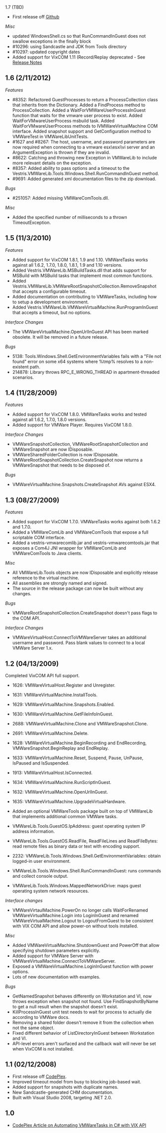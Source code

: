 1.7 (TBD)

* First release off [Github](http://github.com/dblock/vmwaretasks)

*Misc*

* updated WindowsShell.cs so that RunCommandInGuest does not swallow exceptions in the finally block
* #10296: using Sandcastle and JDK from Tools directory
* #10297: updated copyright dates
* Added support for VixCOM 1.11 (Record/Replay deprecated - See [Release Notes](http://www.vmware.com/support/developer/vix-api/VIX-1.11-ReleaseNotes.html)

1.6 (2/11/2012)
---------------

*Features*

* #8352: Refactored GuestProcesses to return a ProcessCollection class that inherits from the Dictionary. Added a FindProcess method to ProcessCollection. Added a WaitForVMWareUserProcessInGuest function that waits for the vmware user process to exist. Added WaitForVMwareUserProcess msbuild task. Added WaitForVMwareUserProcess methods to IVMWareVirtualMachine COM interface. Added snapshot support and GetConfiguration method to VMWareTest in VMWareLibUnitTests.
* #1627 and #8267: The host, username, and password parameters are now required when connecting to a vmware esx\esxi\vi server and an ArgumentException is thrown if they are invalid.
* #8622: Catching and throwing new Exception in VMWareLib to include more relevant details on the exception.
* #8357: Added ability to pass options and a timeout to the Vestris.VMWareLib.Tools.Windows.Shell.RunCommandInGuest method.
* #9691: Added generated xml documentation files to the zip download.

*Bugs*

* #251057: Added missing VMWareComTools.dll.

*Misc*

* Added the specified number of milliseconds to a thrown TimeoutException.

1.5 (11/3/2010)
---------------

*Features*

* Added support for VixCOM 1.8.1, 1.9 and 1.10. VMWareTasks works against all 1.6.2, 1.7.0, 1.8.0, 1.8.1, 1.9 and 1.10 versions.
* Added Vestris.VMWareLib.MSBuildTasks.dll that adds support for MSBuild with MSBuild tasks that implement most common functions.
* Added Vestris.VMWareLib.VMWareRootSnapshotCollection.RemoveSnapshot that accepts a configurable timeout.
* Added documentation on contributing to VMWareTasks, including how to setup a development environment.
* Added Vestris.VMWareLib.VMWareVirtualMachine.RunProgramInGuest that accepts a timeout, but no options.

*Interface Changes*

* The VMWareVirtualMachine.OpenUrlInGuest API has been marked obsolete. It will be removed in a future release.

*Bugs*

* 5138: Tools.Windows.Shell.GetEnvironmentVariables fails with a "File not found" error on some x64 systems where %tmp% resolves to a non-existent path.
* 214878: Library throws RPC_E_WRONG_THREAD in apartment-threaded scenarios.

1.4 (11/28/2009)
----------------

*Features*

* Added support for VixCOM 1.8.0. VMWareTasks works and tested against all 1.6.2, 1.7.0, 1.8.0 versions.
* Added support for VMWare Player. Requires VixCOM 1.8.0.

*Interface Changes*

* VMWareSnapshotCollection, VMWareRootSnapshotCollection and VMWareSnapshot are now IDisposable.
* VMWareSharedFolderCollection is now IDisposable.
* VMWareRootSnapshotCollection.CreateSnapshot now returns a VMWareSnapshot that needs to be disposed of.

*Bugs*

* VMWareVirtualMachine.Snapshots.CreateSnapshot AVs against ESX4.

1.3 (08/27/2009)
----------------

*Features*

* Added support for VixCOM 1.7.0. VMWareTasks works against both 1.6.2 and 1.7.0.
* Added a VMWareComLib and VMWareComTools that expose a full scriptable COM interface.
* Added a vestris-vmwarecomlib.jar and vestris-vmwarecomtools.jar that exposes a Com4J JNI wrapper for VMWareComLib and VMWareComTools to Java clients.

*Misc*

* All VMWareLib.Tools objects are now IDisposable and explicitly release reference to the virtual machine.
* All assemblies are strongly named and signed.
* The source in the release package can now be built without any changes.

*Bugs*

* VMWareRootSnapshotCollection.CreateSnapshot doesn't pass flags to the COM API.

*Interface Changes*

* VMWareVirtualHost.ConnectToVMWareServer takes an additional username and password. Pass blank values to connect to a local VMWare Server 1.x.

1.2 (04/13/2009)
----------------

Completed VixCOM API full support.

* 1626: VMWareVirtualHost.Register and Unregister.
* 1631: VMWareVirtualMachine.InstallTools.
* 1629: VMWareVirtualMachine.Snapshots.Enabled.
* 1630: VMWareVirtualMachine.GetFileInfoInGuest.
* 2688: VMWareVirtualMachine.Clone and VMWareSnapshot.Clone.
* 2691: VMWareVirtualMachine.Delete.
* 1628: VMWareVirtualMachine.BeginRecording and EndRecording, VMWareSnapshot.BeginReplay and EndReplay.
* 1633: VMWareVirtualMachine.Reset, Suspend, Pause, UnPause, IsPaused and IsSuspended.
* 1913: VMWareVirtualHost.IsConnected.
* 1634: VMWareVirtualMachine.RunScriptInGuest.
* 1632: VMWareVirtualMachine.OpenUrlInGuest.
* 1635: VMWareVirtualMachine.UpgradeVirtualHardware.

* Added an optional VMWareTools package built on top of VMWareLib that implements additional common VMWare tasks.
* VMWareLib.Tools.GuestOS.IpAddress: guest operating system IP address information.
* VMWareLib.Tools.GuestOS.ReadFile, ReadFileLines and ReadFileBytes: read remote files as binary data or text with encoding support.
* 2232: VMWareLib.Tools.Windows.Shell.GetEnvironmentVariables: obtain logged-in user environment.
* VMWareLib.Tools.Windows.Shell.RunCommandInGuest: runs commands and collect console output.
* VMWareLib.Tools.Windows.MappedNetworkDrive: maps guest operating system network resources.

*Interface changes*

* VMWareVirtaulMachine.PowerOn no longer calls WaitForRenamed VMWareVirtualMachine.Login into LoginInGuest and renamed VMWareVirtualMachine.Logout to LogoutFromGuest to be consistent with VIX COM API and allow power-on without tools installed.

*Misc*

* Added VMWareVirtualMachine.ShutdownGuest and PowerOff that allow specifying shutdown parameters explicitly.
* Added support for VMWare Server with VMWareVirtualMachine.ConnectToVMWareServer.
* Exposed a VMWareVirtualMachine.LoginInGuest function with power options.
* Lots of new documentation with examples.

*Bugs*

* GetNamedSnapshot behaves differently on Workstation and VI, now throws exception when snapshot not found. Use FindSnapshotByName to get a null result when the snapshot doesn't exist.
* KillProcessInGuest unit test needs to wait for process to actually die according to VMWare docs.
* Removing a shared folder doesn't remove it from the collection when not the same object.
* Fixed different behavior of ListDirectoryInGuest between Workstation and VI.
* API-level errors aren't surfaced and the callback wait will never be set when VixCOM is not installed.

1.1 (02/12/2008)
----------------

* First release off [CodePlex](http://vmwaretasks.codeplex.com).
* Improved timeout model from busy to blocking job-based wait.
* Added support for snapshots with duplicate names.
* New Sandcastle-generated CHM documentation.
* Built with Visual Studio 2008, targeting .NET 2.0.

1.0
---

* [CodePlex Article on Automating VMWareTasks in C# with VIX API](http://www.codeproject.com/Articles/31961/Automating-VMWare-Tasks-in-C-with-the-VIX-API)

